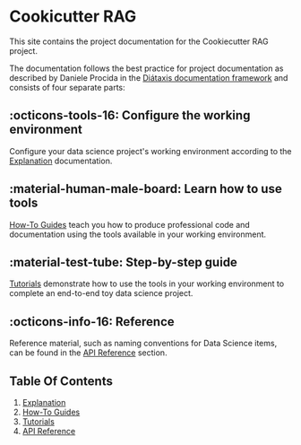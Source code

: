# Cookicutter RAG

This site contains the project documentation for the
Cookiecutter RAG project.

The documentation follows the best practice for
project documentation as described by Daniele Procida
in the [Diátaxis documentation framework](https://diataxis.fr/)
and consists of four separate parts:
## :octicons-tools-16: **Configure the working environment**

Configure your data science project's working environment according to
the [Explanation](explanation.md) documentation.

## :material-human-male-board: **Learn how to use tools**

[How-To Guides](how-to-guides.md) teach you how to produce professional
code and documentation using the tools available in your working
environment.

## :material-test-tube: **Step-by-step guide**

[Tutorials](tutorials/turorials-intro.md) demonstrate how to use the tools in
your working environment to complete an end-to-end toy data science
project.

## :octicons-info-16: **Reference**

Reference material, such as naming conventions for Data Science items,
can be found in the [API Reference](api-reference.md) section.

## Table Of Contents

1. [Explanation](explanation.md)
2. [How-To Guides](how-to-guides.md)
3. [Tutorials](tutorials/turorials-intro.md)
4. [API Reference](api-reference.md)